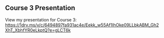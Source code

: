 ## Course 3 Presentation

View my presentation for Course 3: https://1drv.ms/v/c/6494897fa931ac4e/Eekk_w55Af1IhOke09LLbkABM_Gh2XhT_XbhfYR0eLkptQ?e=gLCT6k

